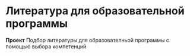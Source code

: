 # Литература для образовательной программы
__Проект__
Подбор литературы для образователньой программы с помощью выбора компетенций
